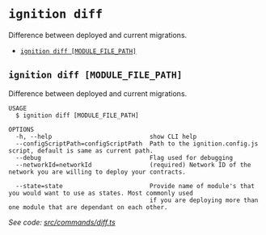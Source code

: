 `ignition diff`
=============

Difference between deployed and current migrations.

* [`ignition diff [MODULE_FILE_PATH]`](#ignition-diff-module_file_path)

## `ignition diff [MODULE_FILE_PATH]`

Difference between deployed and current migrations.

```
USAGE
  $ ignition diff [MODULE_FILE_PATH]

OPTIONS
  -h, --help                           show CLI help
  --configScriptPath=configScriptPath  Path to the ignition.config.js script, default is same as current path.
  --debug                              Flag used for debugging
  --networkId=networkId                (required) Network ID of the network you are willing to deploy your contracts.

  --state=state                        Provide name of module's that you would want to use as states. Most commonly used
                                       if you are deploying more than one module that are dependant on each other.
```

_See code: [src/commands/diff.ts](https://github.com/Tenderly/ignition-tenderly/blob/main/src/commands/diff.ts)_
